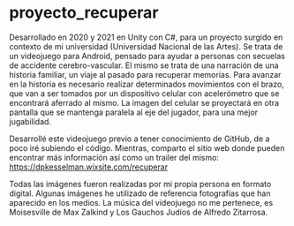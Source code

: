 # proyecto_recuperar
Desarrollado en 2020 y 2021 en Unity con C#, para un proyecto surgido en contexto de mi universidad (Universidad Nacional de las Artes).
Se trata de un videojuego para Android, pensado para ayudar a personas con secuelas de accidente cerebro-vascular. El mismo se trata de una narración de una historia familiar, un viaje al pasado para recuperar memorias. Para avanzar en la historia es necesario realizar determinados movimientos con el brazo, que van a ser tomados por un dispositivo celular con acelerómetro que se encontrará aferrado al mismo. La imagen del celular se proyectará en otra pantalla que se mantenga paralela al eje del jugador, para una mejor jugabilidad.


Desarrollé este videojuego previo a tener conocimiento de GitHub, de a poco iré subiendo el código. Mientras, comparto el sitio web donde pueden encontrar más información así como un trailer del mismo: https://dpkesselman.wixsite.com/recuperar

Todas las imágenes fueron realizadas por mi propia persona en formato digital. Algunas imágenes he utilizado de referencia fotografías que han aparecido en los medios.
La música del videojuego no me pertenece, es Moisesville de Max Zalkind y Los Gauchos Judíos de Alfredo Zitarrosa.
